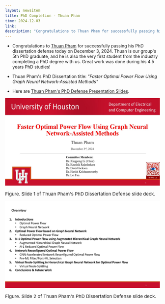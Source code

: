```yaml
---
layout: newsitem
title: PhD Completion - Thuan Pham
time: 2024-12-03
link: 
description: "Congratulations to Thuan Pham for successfully passing his PhD dissertation defense. Thuan is our group's 5th PhD graduate, and he is also the very 1st PhD student from the industry! Great work was done during his PhD studies!"
---
```


* Congratulations to <a target="_blank" href="/people/Thuan-Pham/" class="">Thuan Pham</a> for successfully passing his PhD dissertation defense today on December 3, 2024. Thuan is our group's 5th PhD graduate, and he is also the very first student from the industry completing a PhD degree with us. Great work was done during his 4.5 years PhD studies!

* Thuan Pham's PhD Dissertation title: *"Faster Optimal Power Flow Using Graph Neural Network-Assisted Methods"*

* Here are <a class="" target="_blank" href="/pdfs/team/2024-12-03_Thuan_Pham_Presentation.pdf">Thuan Pham's PhD Defense Presentation Slides</a>.


![](/images/news/2024.12.03_Thuan_Pham_Defense_Slide/Slide-1.JPG)
<p></p>
<span class="text-figure-legend"  style="font-size:15px;">
Figure. Slide 1 of Thuan Pham's PhD Dissertation Defense slide deck. 
</span>

![](/images/news/2024.12.03_Thuan_Pham_Defense_Slide/Slide-2.JPG)
<p></p>
<span class="text-figure-legend"  style="font-size:15px;">
Figure. Slide 2 of Thuan Pham's PhD Dissertation Defense slide deck. 
</span>

